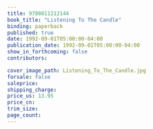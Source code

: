 ```yaml
---
title: 9780811212144
book_title: "Listening To The Candle"
binding: paperback
published: true
date: 1992-09-01T05:00:00-04:00
publication_date: 1992-09-01T05:00:00-04:00
show_in_forthcoming: false
contributors:

cover_image_path: Listening_To_The_Candle.jpg
forsale: false
saleprice:
shipping_charge:
price_us: 13.95
price_cn:
trim_size:
page_count:
---
```


